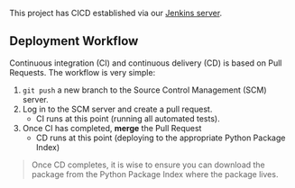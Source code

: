 This project has CICD established via our [Jenkins server](https://is-nts-jenkins.uoregon.edu).

## Deployment Workflow

Continuous integration (CI) and continuous delivery (CD) is based on Pull Requests.
The workflow is very simple:

1. `git push` a new branch to the Source Control Management (SCM) server.
2. Log in to the SCM server and create a pull request.
    * CI runs at this point (running all automated tests).
3. Once CI has completed, **merge** the Pull Request
    * CD runs at this point (deploying to the appropriate Python Package Index)

> Once CD completes, it is wise to ensure you can download the package from the Python Package Index where the package lives.
